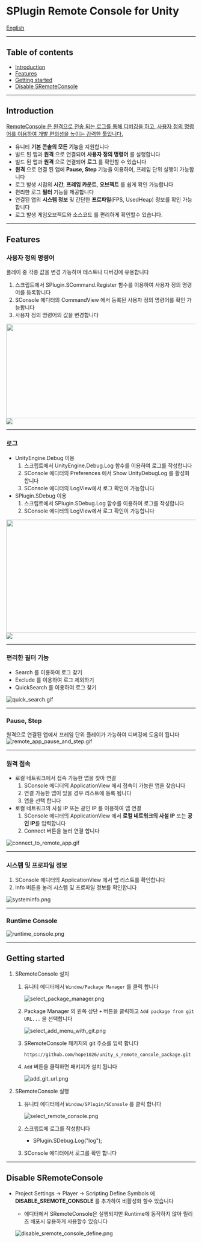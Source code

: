 # SPlugin Remote Console for Unity
[English](README_KR.md)
- - -
## Table of contents
* [Introduction](#introduction)
* [Features](#features)
* [Getting started](#getting-started)
* [Disable SRemoteConsole](#disable-sremoteconsole)

- - -
## Introduction
[RemoteConsole 은 원격으로 전송 되는 로그를 통해 디버깅을 하고, 사용자 정의 명령어를 이용하여 개발 편의성을 높이는 강력한 툴입니다.](https://www.youtube.com/watch?v=Da6OSc6FiX8)
* 유니티 **기본 콘솔의 모든 기능**을 지원합니다
* 빌드 된 앱과 **원격** 으로 연결되어 **사용자 정의 명령어** 를 실행합니다
* 빌드 된 앱과 **원격** 으로 연결되어 **로그** 를 확인할 수 있습니다
* **원격** 으로 연결 된 앱에 **Pause, Step** 기능을 이용하여, 프레임 단위 실행이 가능합니다
* 로그 발생 시점의 **시간**, **프레임 카운트**, **오브젝트** 를 쉽게 확인 가능합니다
* 편리한 로그 **필터** 기능을 제공합니다
* 연결된 앱의 **시스템 정보** 및 간단한 **프로파일**(FPS, UsedHeap) 정보를 확인 가능합니다
* 로그 발생 게임오브젝트와 소스코드 를 편리하게 확인할수 있습니다.

- - -
## Features
### 사용자 정의 명령어
플레이 중 각종 값을 변경 가능하며 테스트나 디버깅에 유용합니다
1. 스크립트에서 SPlugin.SCommand.Register 함수를 이용하여 사용자 정의 명령어를 등록합니다
2. SConsole 에디터의 CommandView 에서 등록된 사용자 정의 명령어를 확인 가능합니다
3. 사용자 정의 명령어의 값을 변경합니다

<img src="Images%2Fregister_commands_code.png" width="600" height="250">
<img src="Images%2Fapply_commands_to_remote_app.gif">

- - - 

### 로그
* UnityEngine.Debug 이용
    1. 스크립트에서 UnityEngine.Debug.Log 함수를 이용하여 로그를 작성합니다
    2. SConsole 에디터의 Preferences 에서 Show UnityDebugLog 를 활성화 합니다
    3. SConsole 에디터의 LogView에서 로그 확인이 가능합니다
* SPlugin.SDebug 이용
    1. 스크립트에서 SPlugin.SDebug.Log 함수를 이용하여 로그를 작성합니다
    2. SConsole 에디터의 LogView에서 로그 확인이 가능합니다

<img src="Images%2Flog_code.png" width="600" height="300">
<img src="Images%2Fshow_log_from_remote_app.gif">

- - -

### 편리한 필터 기능
* Search 를 이용하여 로그 찾기
* Exclude 를 이용하여 로그 제외하기
* QuickSearch 를 이용하여 로그 찾기

![quick_search.gif](Images%2Fquick_search.gif)

- - -

###  Pause, Step
원격으로 연결된 앱에서 프레임 단위 플레이가 가능하여 디버깅에 도움이 됩니다
![remote_app_pause_and_step.gif](Images%2Fremote_app_pause_and_step.gif)
- - -

### 원격 접속
* 로컬 네트워크에서 접속 가능한 앱을 찾아 연결
    1. SConsole 에디터의 ApplicationView 에서 접속이 가능한 앱을 찾습니다
    2. 연결 가능한 앱이 있을 경우 리스트에 등록 됩니다
    3. 앱을 선택 합니다
* 로컬 네트워크의 사설 IP 또는 공인 IP 를 이용하여 앱 연결
    1. SConsole 에디터의 ApplicationView 에서 **로컬 네트워크의 사설 IP** 또는 **공인 IP**를 입력합니다
    2. Connect 버튼을 눌러 연결 합니다

![connect_to_remote_app.gif](Images%2Fconnect_to_remote_app.gif)
- - -

### 시스템 및 프로파일 정보
1. SConsole 에디터의 ApplicationView 에서 앱 리스트를 확인합니다
2. Info 버튼을 눌러 시스템 및 프로파일 정보를 확인합니다

![systeminfo.png](Images%2Fuitoolkit%2Fapplication_view.png)
- - -

### Runtime Console

![runtime_console.png](Images%2Fuitoolkit%2Fruntime_console.png)
- - -

## Getting started
1. SRemoteConsole 설치
    1. 유니티 에디터에서 `Window/Package Manager` 를 클릭 합니다

       ![select_package_manager.png](Images%2Finstall%2Fselect_package_manager.png)

    2. Package Manager 의 왼쪽 상단 `+` 버튼을 클릭하고 `Add package from git URL...` 을 선택합니다

       ![select_add_menu_with_git.png](Images%2Finstall%2Fselect_add_menu_with_git.png)

    3. SRemoteConsole 패키지의 git 주소를 입력 합니다

       `https://github.com/hope1026/unity_s_remote_console_package.git`

    4. `Add` 버튼을 클릭하면 패키지가 설치 됩니다

       ![add_git_url.png](Images%2Finstall%2Fadd_git_url.png)

2. SRemoteConsole 실행
    1. 유니티 에디터에서 `Window/SPlugin/SConsole` 를 클릭 합니다

       ![select_remote_console.png](Images%2Finstall%2Fselect_remote_console.png)

    2. 스크립트에 로그를 작성합니다
        - SPlugin.SDebug.Log("log");
    3. SConsole 에디터에서 로그를 확인 합니다

- - -
## Disable SRemoteConsole
* Project Settings -> Player -> Scripting Define Symbols 에 **DISABLE_SREMOTE_CONSOLE** 를 추가하여 비활성화 할수 있습니다
    * 에디터에서 SRemoteConsole은 실행되지만 Runtime에 동작하지 않아 릴리즈 배포시 유용하게 사용할수 있습니다

  ![disable_sremote_console_define.png](Images%2Fdisable_sremote_console_define.png)